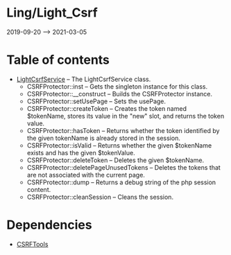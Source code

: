 Ling/Light_Csrf
================
2019-09-20 --> 2021-03-05




Table of contents
===========

- [LightCsrfService](https://github.com/lingtalfi/Light_Csrf/blob/master/doc/api/Ling/Light_Csrf/Service/LightCsrfService.md) &ndash; The LightCsrfService class.
    - CSRFProtector::inst &ndash; Gets the singleton instance for this class.
    - CSRFProtector::__construct &ndash; Builds the CSRFProtector instance.
    - CSRFProtector::setUsePage &ndash; Sets the usePage.
    - CSRFProtector::createToken &ndash; Creates the token named $tokenName, stores its value in the "new" slot, and returns the token value.
    - CSRFProtector::hasToken &ndash; Returns whether the token identified by the given tokenName is already stored in the session.
    - CSRFProtector::isValid &ndash; Returns whether the given $tokenName exists and has the given $tokenValue.
    - CSRFProtector::deleteToken &ndash; Deletes the given $tokenName.
    - CSRFProtector::deletePageUnusedTokens &ndash; Deletes the tokens that are not associated with the current page.
    - CSRFProtector::dump &ndash; Returns a debug string of the php session content.
    - CSRFProtector::cleanSession &ndash; Cleans the session.


Dependencies
============
- [CSRFTools](https://github.com/lingtalfi/CSRFTools)


